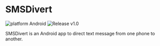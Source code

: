 # SMSDivert

![platform Android](https://img.shields.io/badge/platform-Android-brightgreen.svg) ![Release v1.0](https://img.shields.io/badge/release-v1.0-orange.svg)

SMSDivert is an Android app to direct text message from one phone to another.
